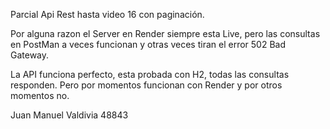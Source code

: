 Parcial Api Rest hasta video 16 con paginación.

Por alguna razon el Server en Render siempre esta Live, pero las consultas en PostMan a veces funcionan y otras veces tiran el error 502 Bad Gateway.

La API funciona perfecto, esta probada con H2, todas las consultas responden. Pero por momentos funcionan con Render y por otros momentos no.

Juan Manuel Valdivia 48843
